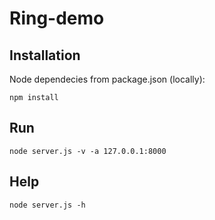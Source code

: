 # Ring-demo

## Installation

Node dependecies from package.json (locally):

    npm install

## Run

    node server.js -v -a 127.0.0.1:8000

## Help

    node server.js -h

